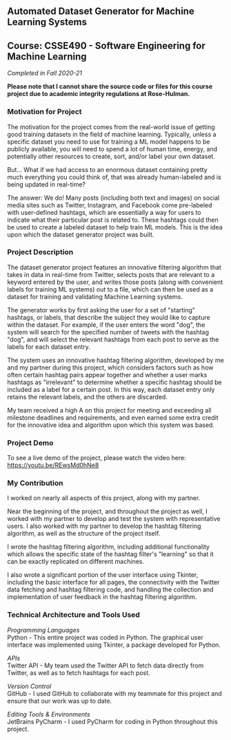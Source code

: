 ## Automated Dataset Generator for Machine Learning Systems
## Course: CSSE490 - Software Engineering for Machine Learning
*Completed in Fall 2020-21*

**Please note that I cannot share the source code or files for this course project due to academic integrity regulations at Rose-Hulman.**

### Motivation for Project
The motivation for the project comes from the real-world issue of getting good training datasets in the field of machine learning. Typically, unless a specific dataset you need to use for training a ML model happens to be publicly available, you will need to spend a lot of human time, energy, and potentially other resources to create, sort, and/or label your own dataset. 

But... What if we had access to an enormous dataset containing pretty much everything you could think of, that was already human-labeled and is being updated in real-time?

The answer: We do! Many posts (including both text and images) on social media sites such as Twitter, Instagram, and Facebook come pre-labeled with user-defined hashtags, which are essentially a way for users to indicate what their particular post is related to. These hashtags could then be used to create a labeled dataset to help train ML models. This is the idea upon which the dataset generator project was built.  

### Project Description
The dataset generator project features an innovative filtering algorithm that takes in data in real-time from Twitter, selects posts that are relevant to a keyword entered by the user, and writes those posts (along with convenient labels for training ML systems) out to a file, which can then be used as a dataset for training and validating Machine Learning systems. 

The generator works by first asking the user for a set of "starting" hashtags, or labels, that describe the subject they would like to capture within the dataset. For example, if the user enters the word "dog", the system will search for the specified number of tweets with the hashtag "dog", and will select the relevant hashtags from each post to serve as the labels for each dataset entry. 

The system uses an innovative hashtag filtering algorithm, developed by me and my partner during this project, which considers factors such as how often certain hashtag pairs appear together and whether a user marks hashtags as "irrelevant" to determine whether a specific hashtag should be included as a label for a certain post. In this way, each dataset entry only retains the relevant labels, and the others are discarded. 

My team received a high A on this project for meeting and exceeding all milestone deadlines and requirements, and even earned some extra credit for the innovative idea and algorithm upon which this system was based. 

### Project Demo
To see a live demo of the project, please watch the video here: https://youtu.be/REwsMd0hNe8

### My Contribution
I worked on nearly all aspects of this project, along with my partner. 

Near the beginning of the project, and throughout the project as well, I worked with my partner to develop and test the system with representative users. I also worked with my partner to develop the hashtag filtering algorithm, as well as the structure of the project itself. 

I wrote the hashtag filtering algorithm, including additional functionality which allows the specific state of the hashtag filter's "learning" so that it can be exactly replicated on different machines. 

I also wrote a significant portion of the user interface using Tkinter, including the basic interface for all pages, the connectivity with the Twitter data fetching and hashtag filtering code, and handling the collection and implementation of user feedback in the hashtag filtering algorithm. 

### Technical Architecture and Tools Used
*Programming Languages* <br>
Python - This entire project was coded in Python. The graphical user interface was implemented using Tkinter, a package developed for Python. <br>

*APIs* <br>
Twitter API - My team used the Twitter API to fetch data directly from Twitter, as well as to fetch hashtags for each post. 

*Version Control* <br>
GitHub - I used GitHub to collaborate with my teammate for this project and ensure that our work was up to date.

*Editing Tools & Environments* <br>
JetBrains PyCharm - I used PyCharm for coding in Python throughout this project. 
